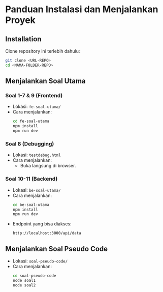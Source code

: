 # Panduan Instalasi dan Menjalankan Proyek

## Installation
Clone repository ini terlebih dahulu:

```sh
git clone <URL-REPO>
cd <NAMA-FOLDER-REPO>
```

## Menjalankan Soal Utama

### Soal 1-7 & 9 (Frontend)
- Lokasi: `fe-soal-utama/`
- Cara menjalankan:
  ```sh
  cd fe-soal-utama
  npm install
  npm run dev
  ```

### Soal 8 (Debugging)
- Lokasi: `testdebug.html`
- Cara menjalankan:
  - Buka langsung di browser.

### Soal 10-11 (Backend)
- Lokasi: `be-soal-utama/`
- Cara menjalankan:
  ```sh
  cd be-soal-utama
  npm install
  npm run dev
  ```
- Endpoint yang bisa diakses:
  ```
  http://localhost:3000/api/data
  ```

## Menjalankan Soal Pseudo Code
- Lokasi: `soal-pseudo-code/`
- Cara menjalankan:
  ```sh
  cd soal-pseudo-code
  node soal1
  node soal2
  ```

